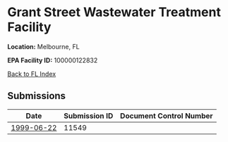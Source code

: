 # Grant Street Wastewater Treatment Facility

**Location:** Melbourne, FL

**EPA Facility ID:** 100000122832

[Back to FL Index](../../index.md)

## Submissions

| Date | Submission ID | Document Control Number |
|------|--------------|-------------------------|
| [1999-06-22](submissions/11549.md) | 11549 |  |

